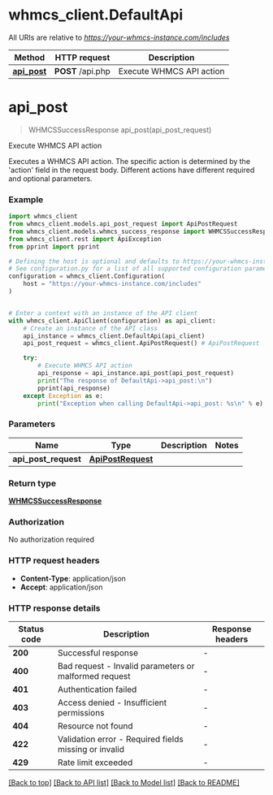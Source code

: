 # whmcs_client.DefaultApi

All URIs are relative to *https://your-whmcs-instance.com/includes*

Method | HTTP request | Description
------------- | ------------- | -------------
[**api_post**](DefaultApi.md#api_post) | **POST** /api.php | Execute WHMCS API action


# **api_post**
> WHMCSSuccessResponse api_post(api_post_request)

Execute WHMCS API action

Executes a WHMCS API action. The specific action is determined by the 'action' field
in the request body. Different actions have different required and optional parameters.


### Example


```python
import whmcs_client
from whmcs_client.models.api_post_request import ApiPostRequest
from whmcs_client.models.whmcs_success_response import WHMCSSuccessResponse
from whmcs_client.rest import ApiException
from pprint import pprint

# Defining the host is optional and defaults to https://your-whmcs-instance.com/includes
# See configuration.py for a list of all supported configuration parameters.
configuration = whmcs_client.Configuration(
    host = "https://your-whmcs-instance.com/includes"
)


# Enter a context with an instance of the API client
with whmcs_client.ApiClient(configuration) as api_client:
    # Create an instance of the API class
    api_instance = whmcs_client.DefaultApi(api_client)
    api_post_request = whmcs_client.ApiPostRequest() # ApiPostRequest | 

    try:
        # Execute WHMCS API action
        api_response = api_instance.api_post(api_post_request)
        print("The response of DefaultApi->api_post:\n")
        pprint(api_response)
    except Exception as e:
        print("Exception when calling DefaultApi->api_post: %s\n" % e)
```



### Parameters


Name | Type | Description  | Notes
------------- | ------------- | ------------- | -------------
 **api_post_request** | [**ApiPostRequest**](ApiPostRequest.md)|  | 

### Return type

[**WHMCSSuccessResponse**](WHMCSSuccessResponse.md)

### Authorization

No authorization required

### HTTP request headers

 - **Content-Type**: application/json
 - **Accept**: application/json

### HTTP response details

| Status code | Description | Response headers |
|-------------|-------------|------------------|
**200** | Successful response |  -  |
**400** | Bad request - Invalid parameters or malformed request |  -  |
**401** | Authentication failed |  -  |
**403** | Access denied - Insufficient permissions |  -  |
**404** | Resource not found |  -  |
**422** | Validation error - Required fields missing or invalid |  -  |
**429** | Rate limit exceeded |  -  |

[[Back to top]](#) [[Back to API list]](../README.md#documentation-for-api-endpoints) [[Back to Model list]](../README.md#documentation-for-models) [[Back to README]](../README.md)

